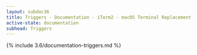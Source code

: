 ```yaml
---
layout: subdoc36
title: Triggers - Documentation - iTerm2 - macOS Terminal Replacement
active-state: documentation
subhead: Triggers
---
```

{% include 3.6/documentation-triggers.md %}
